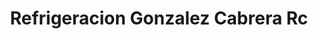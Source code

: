 ---
title: "Refrigeracion Gonzalez Cabrera Rc"
url: /motril/refrigeracion-gonzalez-cabrera-rc/
shop: alimentos congelados
---